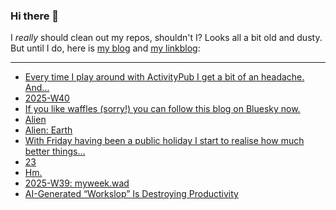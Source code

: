 ### Hi there 👋

I _really_ should clean out my repos, shouldn't I? Looks all a bit old and dusty. But until I do, here is [my blog](https://lostfocus.de/) and [my linkblog](https://dominikschwind.com/links):

--- 

<!-- POST-LIST:START -->
- [Every time I play around with ActivityPub I get a bit of an headache. And…](https://lostfocus.de/2025/10/05/235240/)
- [2025-W40](https://lostfocus.de/2025/10/05/2025-w40/)
- [If you like waffles &lpar;sorry!&rpar; you can follow this blog on Bluesky now.](https://lostfocus.de/2025/10/04/235214/)
- [Alien](https://typesetinthefuture.com/2014/12/01/alien/)
- [Alien: Earth](https://lostfocus.de/2025/10/04/alien-earth/)
- [With Friday having been a public holiday I start to realise how much better things…](https://lostfocus.de/2025/10/04/235195/)
- [23](https://lostfocus.de/2025/10/02/235184/)
- [Hm.](https://lostfocus.de/2025/10/01/235166/)
- [2025-W39: myweek.wad](https://lostfocus.de/2025/09/28/2025-w39-myweek-wad/)
- [AI-Generated “Workslop” Is Destroying Productivity](https://hbr.org/2025/09/ai-generated-workslop-is-destroying-productivity?utm_medium=email&utm_source=newsletter_various&utm_campaign=specialrec_Active&deliveryName=NL_HBRRecommends_20250925)
<!-- POST-LIST:END -->

<!--
**lostfocus/lostfocus** is a ✨ _special_ ✨ repository because its `README.md` (this file) appears on your GitHub profile.

Here are some ideas to get you started:

- 🔭 I’m currently working on ...
- 🌱 I’m currently learning ...
- 👯 I’m looking to collaborate on ...
- 🤔 I’m looking for help with ...
- 💬 Ask me about ...
- 📫 How to reach me: ...
- 😄 Pronouns: ...
- ⚡ Fun fact: ...
-->
